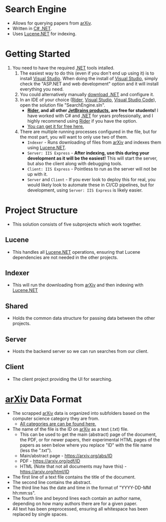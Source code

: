 ﻿# Search Engine

- Allows for querying papers from [arXiv](https://arxiv.org "arXiv").
- Written in [C# .NET](https://dotnet.microsoft.com ".NET").
- Uses [Lucene.NET](https://lucenenet.apache.org "Lucene.NET") for indexing.

# Getting Started

1. You need to have the required [.NET](https://dotnet.microsoft.com ".NET") tools intalled.
    1. The easiest way to do this (even if you don't end up using it) is to install [Visual Studio](https://visualstudio.microsoft.com "Visual Studio"). When doing the install of [Visual Studio](https://visualstudio.microsoft.com "Visual Studio"), simply check the "ASP.NET and web development" option and it will install everything you need.
   2. You could alternatively manually [download .NET](https://dotnet.microsoft.com/en-us/download ".NET Download") and configure it.
   3. In an IDE of your choice ([Rider](https://www.jetbrains.com/rider "Rider"), [Visual Studio](https://visualstudio.microsoft.com "Visual Studio"), [Visual Studio Code](https://code.visualstudio.com "VS Code")), open the solution file "SearchEngine.sln".
      - **[Rider](https://www.jetbrains.com/rider "Rider"), and all other [JetBrains products](https://www.jetbrains.com), are free for students!** I have worked with C# and [.NET](https://dotnet.microsoft.com ".NET") for years professionally, and I highly recommend using [Rider](https://www.jetbrains.com/rider "Rider") if you have the option.
      - [You can get it for free here.](https://www.jetbrains.com/shop/eform/students "JetBrains Students")
   4. There are multiple running processes configured in the file, but for the most part, you will want to only use two of them.
      - ``Indexer`` - Runs downloading of files from [arXiv](https://arxiv.org "arXiv") and indexes them using [Lucene.NET](https://lucenenet.apache.org "Lucene.NET").
      - ``Server: IIS Express`` - **After indexing, use this during your development as it will be the easiest!** This will start the server, but also the client along with debugging tools.
      - ``Client: IIS Express`` - Pointless to run as the server will not be up with it.
      - ``Server`` and ``Client`` - If you ever look to deploy this for real, you would likely look to automate these in CI/CD pipelines, but for development, using ``Server: IIS Express`` is likely easier.

# Project Structure

- This solution consists of five subprojects which work together.

## Lucene

- This handles all [Lucene.NET](https://lucenenet.apache.org "Lucene.NET") operations, ensuring that Lucene dependencies are not needed in the other projects.

## Indexer

- This will run the downloading from [arXiv](https://arxiv.org "arXiv") and then indexing with [Lucene.NET](https://lucenenet.apache.org "Lucene.NET")

## Shared

- Holds the common data structure for passing data between the other projects.

## Server

- Hosts the backend server so we can run searches from our client.

## Client

- The client project providing the UI for searching.

# [arXiv](https://arxiv.org "arXiv") Data Format

- The scrapped [arXiv](https://arxiv.org "arXiv") data is organized into subfolders based on the computer science category they are from.
  - [All categories are can be found here.](https://arxiv.org/archive/cs "arXiv Computer Science Categories")
- The name of the file is the ID on [arXiv](https://arxiv.org "arXiv") as a text (.txt) file.
   - This can be used to get the main (abstract) page of the document, the PDF, or for newer papers, their experimental HTML pages of the papers as seen below where you replace "ID" with the file name (less the ".txt").
   - Main/abstract page - https://arxiv.org/abs/ID
  - PDF - https://arxiv.org/pdf/ID
  - HTML (Note that not all documents may have this) - https://arxiv.org/html/ID
- The first line of a text file contains the title of the document.
- The second line contains the abstract.
- The third line has the date and time in the format of "YYYY-DD-MM hh:mm:ss".
- The fourth line and beyond lines each contain an author name, depending on how many authors there are for a given paper.
- All text has been preprocessed, ensuring all whitespace has been replaced by single spaces.